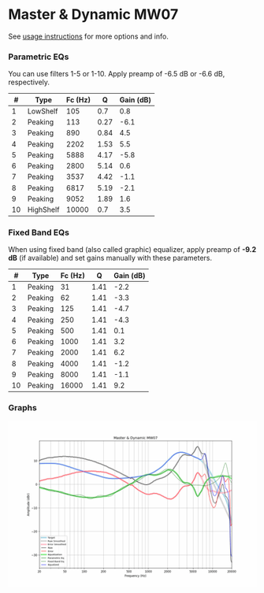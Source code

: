 # Master & Dynamic MW07
See [usage instructions](https://github.com/jaakkopasanen/AutoEq#usage) for more options and info.

### Parametric EQs
You can use filters 1-5 or 1-10. Apply preamp of -6.5 dB or -6.6 dB, respectively.

|   # | Type      |   Fc (Hz) |    Q |   Gain (dB) |
|-----|-----------|-----------|------|-------------|
|   1 | LowShelf  |       105 | 0.7  |         0.8 |
|   2 | Peaking   |       113 | 0.27 |        -6.1 |
|   3 | Peaking   |       890 | 0.84 |         4.5 |
|   4 | Peaking   |      2202 | 1.53 |         5.5 |
|   5 | Peaking   |      5888 | 4.17 |        -5.8 |
|   6 | Peaking   |      2800 | 5.14 |         0.6 |
|   7 | Peaking   |      3537 | 4.42 |        -1.1 |
|   8 | Peaking   |      6817 | 5.19 |        -2.1 |
|   9 | Peaking   |      9052 | 1.89 |         1.6 |
|  10 | HighShelf |     10000 | 0.7  |         3.5 |

### Fixed Band EQs
When using fixed band (also called graphic) equalizer, apply preamp of **-9.2 dB** (if available) and set gains manually with these parameters.

|   # | Type    |   Fc (Hz) |    Q |   Gain (dB) |
|-----|---------|-----------|------|-------------|
|   1 | Peaking |        31 | 1.41 |        -2.2 |
|   2 | Peaking |        62 | 1.41 |        -3.3 |
|   3 | Peaking |       125 | 1.41 |        -4.7 |
|   4 | Peaking |       250 | 1.41 |        -4.3 |
|   5 | Peaking |       500 | 1.41 |         0.1 |
|   6 | Peaking |      1000 | 1.41 |         3.2 |
|   7 | Peaking |      2000 | 1.41 |         6.2 |
|   8 | Peaking |      4000 | 1.41 |        -1.2 |
|   9 | Peaking |      8000 | 1.41 |        -1.1 |
|  10 | Peaking |     16000 | 1.41 |         9.2 |

### Graphs
![](./Master%20&%20Dynamic%20MW07.png)
